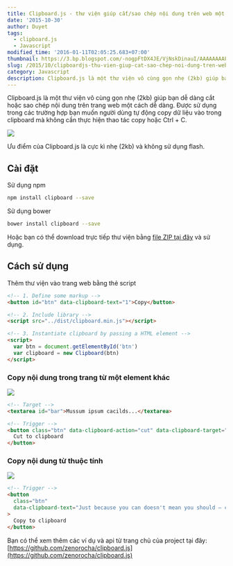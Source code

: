 ```yaml
---
title: Clipboard.js - thư viện giúp cắt/sao chép nội dung trên web một cách dễ dàng.
date: '2015-10-30'
author: Duyet
tags:
  - clipboard.js
  - Javascript
modified_time: '2016-01-11T02:05:25.683+07:00'
thumbnail: https://3.bp.blogspot.com/-nogpFtDX4JE/VjNskDinauI/AAAAAAAAFfk/ciSSYDvmaKs/s1600/5ab0a950-5fb4-11e5-9602-e73c0b661883.jpg
slug: /2015/10/clipboardjs-thu-vien-giup-cat-sao-chep-noi-dung-tren-web.html
category: Javascript
description: Clipboard.js là một thư viện vô cùng gọn nhẹ (2kb) giúp bạn dễ dàng cắt hoặc sao chép nội dung trên trang web một cách dễ dàng. Được sử dụng trong các trường hợp bạn muốn người dùng tự động copy dữ liệu vào trong clipboard mà không cần thực hiện thao tác copy hoặc Ctrl + C.
---
```


Clipboard.js là một thư viện vô cùng gọn nhẹ (2kb) giúp bạn dễ dàng cắt hoặc sao chép nội dung trên trang web một cách dễ dàng. Được sử dụng trong các trường hợp bạn muốn người dùng tự động copy dữ liệu vào trong clipboard mà không cần thực hiện thao tác copy hoặc Ctrl + C.

![](https://3.bp.blogspot.com/-nogpFtDX4JE/VjNskDinauI/AAAAAAAAFfk/ciSSYDvmaKs/s1600/5ab0a950-5fb4-11e5-9602-e73c0b661883.jpg)

Ưu điểm của Clipboard.js là cực kì nhẹ (2kb) và không sử dụng flash.

## Cài đặt

Sử dụng npm

```bash
npm install clipboard --save
```

Sử dụng bower

```bash
bower install clipboard --save
```

Hoặc bạn có thể download trực tiếp thư viện bằng [file ZIP tại đây](https://github.com/zenorocha/clipboard.js/archive/master.zip) và sử dụng.

## Cách sử dụng

Thêm thư viện vào trang web bằng thẻ script

```html
<!-- 1. Define some markup -->
<button id="btn" data-clipboard-text="1">Copy</button>

<!-- 2. Include library -->
<script src="../dist/clipboard.min.js"></script>

<!-- 3. Instantiate clipboard by passing a HTML element -->
<script>
  var btn = document.getElementById('btn')
  var clipboard = new Clipboard(btn)
</script>
```

### Copy nội dung trong trang từ một element khác

![](https://4.bp.blogspot.com/-FCE1AssAJA8/VjNuQuomESI/AAAAAAAAFfs/4kIq61sAw98/s1600/7df57b9c-6050-11e5-9cd1-fbc51d2fd0a7.png)

```html
<!-- Target -->
<textarea id="bar">Mussum ipsum cacilds...</textarea>

<!-- Trigger -->
<button class="btn" data-clipboard-action="cut" data-clipboard-target="#bar">
  Cut to clipboard
</button>
```

### Copy nội dung từ thuộc tính

![](https://4.bp.blogspot.com/-MLe6ox0NNlw/VjNuj-y-ovI/AAAAAAAAFf0/kw3VM0U1taY/s1600/6e16cf8c-6050-11e5-9883-1c5681f9ec45.png)

```html
<!-- Trigger -->
<button
  class="btn"
  data-clipboard-text="Just because you can doesn't mean you should — clipboard.js"
>
  Copy to clipboard
</button>
```

Bạn có thể xem thêm các ví dụ và api từ trang chủ của project tại đây: [https://github.com/zenorocha/clipboard.js](https://github.com/zenorocha/clipboard.js)
